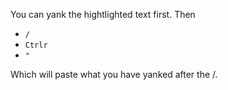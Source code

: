 You can yank the hightlighted text first. Then

* `/`
* `Ctrlr`
* `"`



Which will paste what you have yanked after the /.
